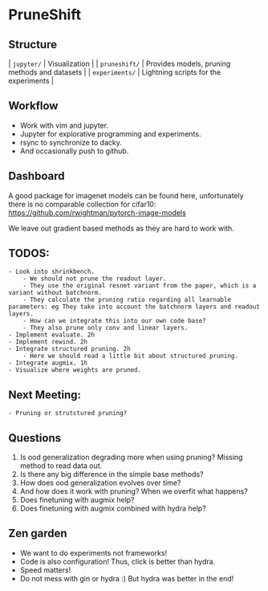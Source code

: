 # PruneShift

## Structure

| `jupyter/` | Visualization |
| `pruneshift/` | Provides models, pruning methods and datasets |
| `experiments/` | Lightning scripts for the experiments |

## Workflow
 - Work with vim and jupyter.
 - Jupyter for explorative programming and experiments.
 - rsync to synchronize to dacky.
 - And occasionally push to github.

## Dashboard
A good package for imagenet models can be found here, unfortunately there is no comparable collection for cifar10:
    https://github.com/rwightman/pytorch-image-models

We leave out gradient based methods as they are hard to work with.

## TODOS:
    - Look into shrinkbench.
        - We should not prune the readout layer.
        - They use the original resnet variant from the paper, which is a variant without batchnorm.
        - They calculate the pruning ratio regarding all learnable parameters: eg They take into account the batchnorm layers and readout layers.
        - How can we integrate this into our own code base?
        - They also prune only conv and linear layers.
    - Implement evaluate. 2h
    - Implement rewind. 2h
    - Integrate structured pruning. 2h
        - Here we should read a little bit about structured pruning.
    - Integrate augmix. 1h
    - Visualize where weights are pruned.

## Next Meeting:
    - Pruning or strutctured pruning?

## Questions
1. Is ood generalization degrading more when using pruning? Missing method to read data out.
2. Is there any big difference in the simple base methods?
3. How does ood generalization evolves over time?
4. And how does it work with pruning? When we overfit what happens?
5. Does finetuning with augmix help?
6. Does finetuning with augmix combined with hydra help?


## Zen garden
- We want to do experiments not frameworks!
- Code is also configuration! Thus, click is better than hydra.
- Speed matters!
- Do not mess with gin or hydra :) But hydra was better in the end!

